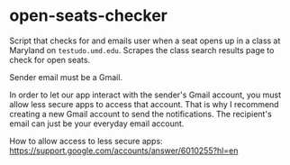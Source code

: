 # open-seats-checker
Script that checks for and emails user when a seat opens up in a class at Maryland on `testudo.umd.edu`. Scrapes the class search results page to check for open seats.

Sender email must be a Gmail.

In order to let our app interact with the sender's Gmail account, you must allow less secure apps to access that account. That is why I recommend creating a new Gmail account to send the notifications. The recipient's email can just be your everyday email account.

How to allow access to less secure apps: https://support.google.com/accounts/answer/6010255?hl=en
